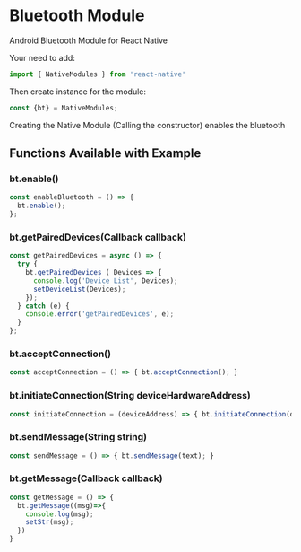# Bluetooth Module

Android Bluetooth Module for React Native

Your need to add:

```Javascript
import { NativeModules } from 'react-native'
```

Then create instance for the module:

```Javascript
const {bt} = NativeModules;
```

Creating the Native Module (Calling the constructor) enables the bluetooth
## Functions Available with Example

### bt.enable()

```Javascript
const enableBluetooth = () => {
  bt.enable();
};
```

### bt.getPairedDevices(Callback callback)

```Javascript
const getPairedDevices = async () => {
  try {
    bt.getPairedDevices ( Devices => {
      console.log('Device List', Devices);
      setDeviceList(Devices);
    });
  } catch (e) {
    console.error('getPairedDevices', e);
  }
};
```

### bt.acceptConnection()

```Javascript
const acceptConnection = () => { bt.acceptConnection(); }
```

### bt.initiateConnection(String deviceHardwareAddress)

```Javascript
const initiateConnection = (deviceAddress) => { bt.initiateConnection(deviceAddress); }
```

### bt.sendMessage(String string)

```Javascript
const sendMessage = () => { bt.sendMessage(text); }
```

### bt.getMessage(Callback callback)

```Javascript
const getMessage = () => {
  bt.getMessage((msg)=>{
    console.log(msg);
    setStr(msg);
  })
}
```
